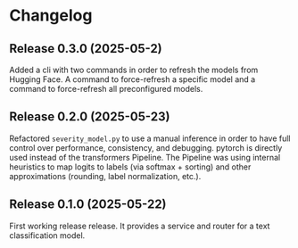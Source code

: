 # Changelog


## Release 0.3.0 (2025-05-2)

Added a cli with two commands in order to refresh the models from Hugging Face.
A command to force-refresh a specific model and a command to force-refresh all preconfigured models.


## Release 0.2.0 (2025-05-23)

Refactored ``severity_model.py`` to use a manual inference in order
to have full control over performance, consistency, and debugging.
pytorch is directly used instead of the transformers Pipeline. The Pipeline
was using internal heuristics to map logits to labels (via softmax + sorting)
and other approximations (rounding, label normalization, etc.).


## Release 0.1.0 (2025-05-22)

First working release release.
It provides a service and router for a text classification model.
